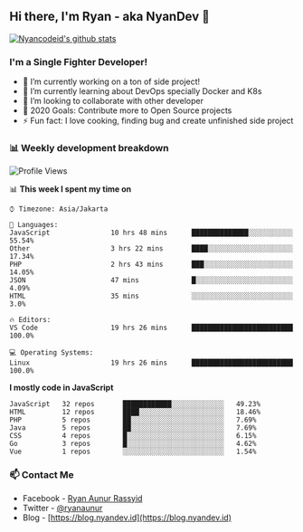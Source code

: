 ## Hi there, I'm Ryan - aka NyanDev 👋

[![Nyancodeid's github stats](https://github-readme-stats.vercel.app/api?username=nyancodeid)](https://github.com/nyancodeid/nyancodeid)

### I'm a Single Fighter Developer!
- 🔭 I’m currently working on a ton of side project!
- 🌱 I’m currently learning about DevOps specially Docker and K8s
- 👯 I’m looking to collaborate with other developer
- 🥅 2020 Goals: Contribute more to Open Source projects
- ⚡ Fun fact: I love cooking, finding bug and create unfinished side project 

### 📊 Weekly development breakdown

<!--START_SECTION:waka-->
![Profile Views](http://img.shields.io/badge/Profile%20Views-6-blue)

📊 **This week I spent my time on** 

```text
⌚︎ Timezone: Asia/Jakarta

💬 Languages: 
JavaScript               10 hrs 48 mins      ██████████████░░░░░░░░░░░   55.54% 
Other                    3 hrs 22 mins       ████░░░░░░░░░░░░░░░░░░░░░   17.34% 
PHP                      2 hrs 43 mins       ███░░░░░░░░░░░░░░░░░░░░░░   14.05% 
JSON                     47 mins             █░░░░░░░░░░░░░░░░░░░░░░░░   4.09% 
HTML                     35 mins             ░░░░░░░░░░░░░░░░░░░░░░░░░   3.0%

🔥 Editors: 
VS Code                  19 hrs 26 mins      █████████████████████████   100.0%

💻 Operating Systems: 
Linux                    19 hrs 26 mins      █████████████████████████   100.0%

```

**I mostly code in JavaScript** 

```text
JavaScript   32 repos       ████████████░░░░░░░░░░░░░   49.23% 
HTML         12 repos       ████░░░░░░░░░░░░░░░░░░░░░   18.46% 
PHP          5 repos        ██░░░░░░░░░░░░░░░░░░░░░░░   7.69% 
Java         5 repos        ██░░░░░░░░░░░░░░░░░░░░░░░   7.69% 
CSS          4 repos        █░░░░░░░░░░░░░░░░░░░░░░░░   6.15% 
Go           3 repos        █░░░░░░░░░░░░░░░░░░░░░░░░   4.62% 
Vue          1 repos        ░░░░░░░░░░░░░░░░░░░░░░░░░   1.54%

```



<!--END_SECTION:waka-->

### 📫 Contact Me
- Facebook - [Ryan Aunur Rassyid](https://facebook.com/ryan.hac)
- Twitter - [@ryanaunur](https://twitter.com/ryanaunur)
- Blog - [https://blog.nyandev.id](https://blog.nyandev.id)
